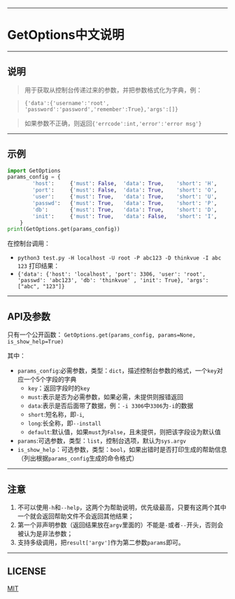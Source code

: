 <!--
 * @Author: thinkvue@thinkvue.cn
 * @URL: https://thinkvue.com
 * @Date: 2020-05-25 20:55:07
 * @LastEditors: thinkvue@thinkvue.cn
 * @LastEditTime: 2020-05-25 23:38:52
 * @FilePath: \\GetOptions\\README.zh-cn.md
 * @Description:  
--> 
*************************************
# GetOptions中文说明  


********************************
## 说明

> 用于获取从控制台传递过来的参数，并把参数格式化为字典，例：

> `{'data':{'username':'root', 'password':'password','remember':True},'args':[]}`

> 如果参数不正确，则返回`{'errcode':int,'error':'error msg'}`

********************************
## 示例

```python
import GetOptions
params_config = {
        'host':     {'must': False,  'data': True,    'short': 'H',    'long': 'host',  'default': 'localhost'},
        'port':     {'must': False,  'data': True,    'short': 'O',    'long': 'port',  'default': 3306},
        'user':     {'must': True,   'data': True,    'short': 'U',    'long': 'user'},
        'passwd':   {'must': True,   'data': True,    'short': 'P',    'long': 'passwd'},
        'db':       {'must': True,   'data': True,    'short': 'D',    'long': 'db'},
        'init':     {'must': True,   'data': False,   'short': 'I',    'long': 'init'},
    }
print(GetOptions.get(params_config))
```
在控制台调用：
- `python3 test.py -H localhost -U root -P abc123 -D thinkvue -I abc 123`
打印结果：
- `{'data': {'host': 'localhost', 'port': 3306, 'user': 'root', 'passwd': 'abc123', 'db': 'thinkvue' , 'init': True}, 'args': ["abc", "123"]}`

********************************
## API及参数
只有一个公开函数：
`GetOptions.get(params_config, params=None, is_show_help=True)`

其中：
- `params_config`:必需参数，类型：`dict`，描述控制台参数的格式，一个`key`对应一个5个字段的字典
  + `key`：返回字段时的`key`
  + `must`:表示是否为必需参数，如果必需，未提供则报错返回
  + `data`:表示是否后面带了数据，例：`-i 3306`中`3306`为`-i`的数据
  + `short`:短名称，即`-i`,
  + `long`:长全称，即`--install`
  + `default`:默认值，如果`must`为`False`，且未提供，则把该字段设为默认值
- `params`:可选参数，类型：`list`，控制台选项，默认为`sys.argv`
- `is_show_help`：可选参数，类型：`bool`，如果出错时是否打印生成的帮助信息（列出根据`params_config`生成的命令格式）

********************************
## 注意

1. 不可以使用`-h`和`--help`，这两个为帮助说明，优先级最高，只要有这两个其中一个就会返回帮助文件不会返回其他结果；
2. 第一个非声明参数（返回结果放在`argv`里面的）不能是`-`或者`--`开头，否则会被认为是非法参数；
3. 支持多级调用，把`result['argv']`作为第二参数`params`即可。

********************************
## LICENSE

[MIT](./LICENSE)